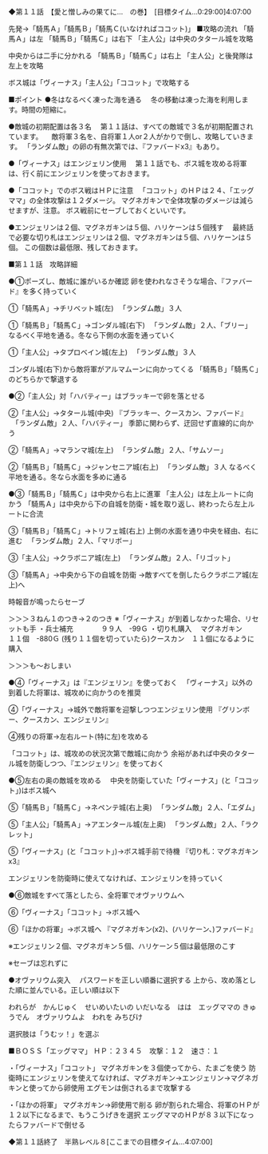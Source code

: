 ◆第１１話　【愛と憎しみの果てに…　の巻】　[目標タイム…0:29:00]4:07:00
 
先発→「騎馬Ａ」「騎馬Ｂ」「騎馬Ｃ(いなければココット)」
■攻略の流れ
「騎馬Ａ」は左
「騎馬Ｂ」「騎馬Ｃ」は右下
「主人公」は中央のタタール城を攻略

中央からは二手に分かれる
「騎馬Ｂ」「騎馬Ｃ」は右上
「主人公」と後発隊は左上を攻略

ボス城は「ヴィーナス」「主人公」「ココット」で攻略する

■ポイント
●冬はなるべく凍った海を通る
　冬の移動は凍った海を利用します。時間の短縮に。

●敵城の初期配置は各３名
　第１１話は、すべての敵城で３名が初期配置されています。
　敵将軍３名を、自将軍１人or２人がかりで倒し、攻略していきます。
「ランダム敵」の卵の有無次第では、『ファバードx3』もあり。

●「ヴィーナス」はエンジェリン使用
　第１１話でも、ボス城を攻める将軍は、行く前にエンジェリンを使っておきます。

●「ココット」でのボス戦はＨＰに注意
　「ココット」のＨＰは２４、「エッグママ」の全体攻撃は１２ダメージ。
マグネガキンで全体攻撃のダメージは減らせますが、注意。
ボス戦前にセーブしておくといいです。

●エンジェリンは２個、マグネガキンは５個、ハリケーンは５個残す
　最終話で必要な切り札はエンジェリンは２個、マグネガキンは５個、ハリケーンは５個。
この個数は最低限、残しておきます。


■第１１話　攻略詳細

●①ポーズし、敵城に誰がいるか確認
卵を使われなさそうな場合、『ファバード』を多く持っていく

①「騎馬Ａ」→チリベット城(左)
　「ランダム敵」３人　

①「騎馬Ｂ」「騎馬Ｃ」→ゴンダル城(右下)
　「ランダム敵」２人、「ブリー」
なるべく平地を通る。冬なら下側の水面を通っていく

①「主人公」→タプロベイン城(左上)
　「ランダム敵」３人

ゴンダル城(右下)から敵将軍がアルマムーンに向かってくる
「騎馬Ｂ」「騎馬Ｃ」のどちらかで撃退する


●②「主人公」対「ハバティー」はブラッキーで卵を落とせる

②「主人公」→タタール城(中央)
『ブラッキー、クースカン、ファバード』
　「ランダム敵」２人、「ハバティー」
季節に関わらず、迂回せず直線的に向かう

②「騎馬Ａ」→マランマ城(左上)
　「ランダム敵」２人、「サムソー」

②「騎馬Ｂ」「騎馬Ｃ」→ジャンセニア城(右上)
　「ランダム敵」３人
なるべく平地を通る。冬なら水面を多めに通る


●③「騎馬Ｂ」「騎馬Ｃ」は中央から右上に進軍
「主人公」は左上ルートに向かう
「騎馬Ａ」は中央から下の自城を防衛・城を取り返し、終わったら左上ルートに合流

③「騎馬Ｂ」「騎馬Ｃ」→トリフェ城(右上)
上側の水面を通り中央を経由、右に進む
　「ランダム敵」２人、「マリボー」

③「主人公」→クラボニア城(左上)
　「ランダム敵」２人、「リゴット」

③「騎馬Ａ」→中央から下の自城を防衛
→敵すべてを倒したらクラボニア城(左上)へ


時報音が鳴ったらセーブ

＞＞＞３ねん１のつき→２のつき
※「ヴィーナス」が到着しなかった場合、リセットも手
・兵士補充　　　　９９人　-99Ｇ
・切り札購入
　マグネガキン　　１１個　-880Ｇ
(残り１１個を切っていたら)クースカン　１１個になるように購入

＞＞＞も～おしまい

●④「ヴィーナス」は『エンジェリン』を使っておく
　「ヴィーナス」以外の到着した将軍は、城攻めに向かうのを推奨

④「ヴィーナス」→城外で敵将軍を迎撃しつつエンジェリン使用
『グリンボー、クースカン、エンジェリン』

④残りの将軍→左右ルート(特に左)を攻める

「ココット」は、城攻めの状況次第で敵城に向かう
余裕があれば中央のタタール城を防衛しつつ、『エンジェリン』を使っておく


●⑤左右の奥の敵城を攻める
　中央を防衛していた「ヴィーナス」(と「ココット」)はボス城へ

⑤「騎馬Ｂ」「騎馬Ｃ」→ネペンテ城(右上奥)
　「ランダム敵」２人、「エダム」

⑤「主人公」「騎馬Ａ」→アエンタール城(左上奥)
　「ランダム敵」２人、「ラクレット」

⑤「ヴィーナス」(と「ココット」)→ボス城手前で待機
『切り札：マグネガキンx3』

エンジェリンを防衛時に使えてなければ、エンジェリンを持っていく


●⑥敵城をすべて落としたら、全将軍でオヴァリウムへ

⑥「ヴィーナス」「ココット」→ボス城へ

⑥「ほかの将軍」→ボス城へ
『マグネガキン(x2)、(ハリケーン、)ファバード』

※エンジェリン２個、マグネガキン５個、ハリケーン５個は最低限のこす

※セーブは忘れずに


●オヴァリウム突入
　パスワードを正しい順番に選択する
上から、攻め落とした順に並んでいる。正しい順は以下


われらが　かんじゅく　せいめいたいの
いだいなる　はは　エッグママの
きゅうでん　オヴァリウムよ　われを
みちびけ

選択肢は「うむッ！」を選ぶ


■ＢＯＳＳ「エッグママ」
ＨＰ：２３４５　攻撃：１２　速さ：１

・「ヴィーナス」「ココット」
マグネガキンを３個使ってから、たまごを使う
防衛時にエンジェリンを使えてなければ、マグネガキン→エンジェリン→マグネガキンと使ってから卵使用
エグモンは倒されるまで攻撃する

・「ほかの将軍」
マグネガキン→卵使用で削る
卵が割られた場合、将軍のＨＰが１２以下になるまで、もうこうげきを選択
エッグママのＨＰが８３以下になったらファバードで倒せる


◆第１１話終了　半熟レベル８[ここまでの目標タイム…4:07:00]
